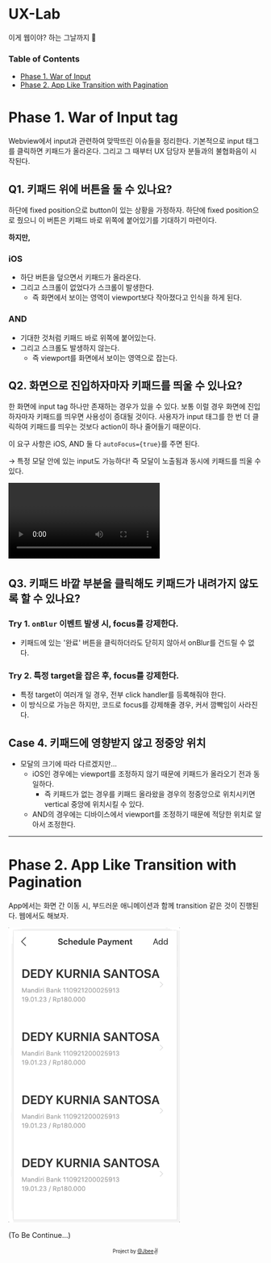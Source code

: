 # UX-Lab

이게 웹이야? 하는 그날까지 🚀

### Table of Contents

- [Phase 1. War of Input](#phase-1.-War-of-Input-tag)
- [Phase 2. App Like Transition with Pagination](phase-2.-app-like-transition-with-pagination')


# Phase 1. War of Input tag

Webview에서 input과 관련하여 맞딱뜨린 이슈들을 정리한다. 기본적으로 input 태그를 클릭하면 키패드가 올라온다. 그리고 그 때부터 UX 담당자 분들과의 불협화음이 시작된다.

## Q1. 키패드 위에 버튼을 둘 수 있나요?

하단에 fixed position으로 button이 있는 상황을 가정하자. 하단에 fixed position으로 줬으니 이 버튼은 키패드 바로 위쪽에 붙어있기를 기대하기 마련이다.

**하지만,**

### iOS

- 하단 버튼을 덮으면서 키패드가 올라온다.
- 그리고 스크롤이 없었다가 스크롤이 발생한다.
  - 즉 화면에서 보이는 영역이 viewport보다 작아졌다고 인식을 하게 된다.

### AND

- 기대한 것처럼 키패드 바로 위쪽에 붙어있는다.
- 그리고 스크롤도 발생하지 않는다.
  - 즉 viewport를 화면에서 보이는 영역으로 잡는다.

## Q2. 화면으로 진입하자마자 키패드를 띄울 수 있나요?

한 화면에 input tag 하나만 존재하는 경우가 있을 수 있다. 보통 이럴 경우 화면에 진입하자마자 키패드를 띄우면 사용성이 증대될 것이다. 사용자가 input 태그를 한 번 더 클릭하여 키패드를 띄우는 것보다 action이 하나 줄어들기 때문이다.

이 요구 사항은 iOS, AND 둘 다 `autoFocus={true}`를 주면 된다.

→ 특정 모달 안에 있는 input도 가능하다! 즉 모달이 노출됨과 동시에 키패드를 띄울 수 있다.

![route-immediate-open-keypad](./assets/route-immediate-open-keypad.mp4)

## Q3. 키패드 바깥 부분을 클릭해도 키패드가 내려가지 않도록 할 수 있나요?

### Try 1. `onBlur` 이벤트 발생 시, focus를 강제한다.

- 키패드에 있는 '완료' 버튼을 클릭하더라도 닫히지 않아서 onBlur를 건드릴 수 없다.

### Try 2. 특정 target을 잡은 후, focus를 강제한다.

- 특정 target이 여러개 일 경우, 전부 click handler를 등록해줘야 한다.
- 이 방식으로 가능은 하지만, 코드로 focus를 강제해줄 경우, 커서 깜빡임이 사라진다.

## Case 4. 키패드에 영향받지 않고 정중앙 위치

- 모달의 크기에 따라 다르겠지만...
  - iOS인 경우에는 viewport를 조정하지 않기 때문에 키패드가 올라오기 전과 동일하다.
    - 즉 키패드가 없는 경우를 키패드 올라왔을 경우의 정중앙으로 위치시키면 vertical 중앙에 위치시킬 수 있다.
  - AND의 경우에는 디바이스에서 viewport를 조정하기 때문에 적당한 위치로 알아서 조정한다.

---

# Phase 2. App Like Transition with Pagination

App에서는 화면 간 이동 시, 부드러운 애니메이션과 함께 transition 같은 것이 진행된다. 웹에서도 해보자.

![pagination_transition_gif](./assets/pagination_transition.gif)

(To Be Continue...)

<div align="center">

<sub><sup>Project by <a href="https://github.com/JaeYeopHan">@Jbee</a></sup></sub><small>✌</small>

</div>

